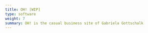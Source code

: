 ```yaml
---
title: OH! [WIP]
type: software
weight: 7
summary: OH! is the casual business site of Gabriela Gottschalk
---
```


